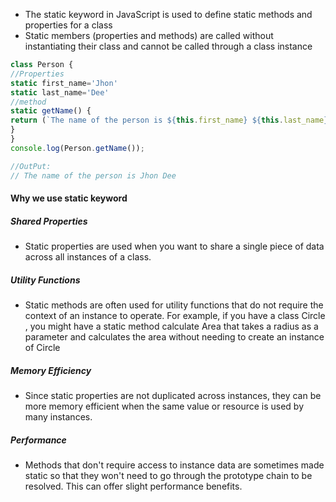 * The static keyword in JavaScript is used to define static methods and properties for a class 
* Static members (properties and methods) are called without instantiating their class and cannot be called through a class instance
```js
class Person { 
//Properties 
static first_name='Jhon' 
static last_name='Dee' 
//method 
static getName() { 
return (`The name of the person is ${this.first_name} ${this.last_name}`) 
} 
} 
console.log(Person.getName());

//OutPut:
// The name of the person is Jhon Dee
```


#### Why we use static keyword
##### Shared Properties 
* Static properties are used when you want to share a single piece of data across all instances of a class. 
##### Utility Functions 
* Static methods are often used for utility functions that do not require the context of an instance to operate. For example, if you have a class Circle , you might have a static method calculate Area that takes a radius as a parameter and calculates the area without needing to create an instance of Circle 
##### Memory Efficiency 
* Since static properties are not duplicated across instances, they can be more memory efficient when the same value or resource is used by many instances. 
##### Performance 
* Methods that don't require access to instance data are sometimes made static so that they won't need to go through the prototype chain to be resolved. This can offer slight performance benefits.